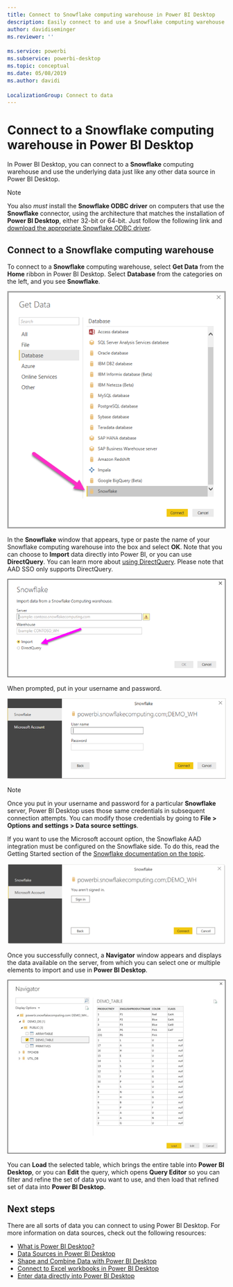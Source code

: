 ```yaml
---
title: Connect to Snowflake computing warehouse in Power BI Desktop
description: Easily connect to and use a Snowflake computing warehouse in Power BI Desktop
author: davidiseminger
ms.reviewer: ''

ms.service: powerbi
ms.subservice: powerbi-desktop
ms.topic: conceptual
ms.date: 05/08/2019
ms.author: davidi

LocalizationGroup: Connect to data
---
```

# Connect to a Snowflake computing warehouse in Power BI Desktop
In Power BI Desktop, you can connect to a **Snowflake** computing warehouse and use the underlying data just like any other data source in Power BI Desktop. 

> [!NOTE]
> You also *must* install the **Snowflake ODBC driver** on computers that use the **Snowflake** connector, using the architecture that matches the installation of **Power BI Desktop**, either 32-bit or 64-bit. Just follow the following link and [download the appropriate Snowflake ODBC driver](https://go.microsoft.com/fwlink/?LinkID=823762).
> 
> 

## Connect to a Snowflake computing warehouse
To connect to a **Snowflake** computing warehouse, select **Get Data** from the **Home** ribbon in Power BI Desktop. Select **Database** from the categories on the left, and you see **Snowflake**.

![](media/desktop-connect-snowflake/connect_snowflake_2b.png)

In the **Snowflake** window that appears, type or paste the name of your Snowflake computing warehouse into the box and select **OK**. Note that you can choose to **Import** data directly into Power BI, or you can use **DirectQuery**. You can learn more about [using DirectQuery](desktop-use-directquery.md). Please note that AAD SSO only supports DirectQuery.

![](media/desktop-connect-snowflake/connect_snowflake_3.png)

When prompted, put in your username and password.

![](media/desktop-connect-snowflake/connect-snowflake-4.png)

> [!NOTE]
> Once you put in your username and password for a particular **Snowflake** server, Power BI Desktop uses those same credentials in subsequent connection attempts. You can modify those credentials by going to **File > Options and settings > Data source settings**.
> 
> 

If you want to use the Microsoft account option, the Snowflake AAD integration must be configured on the Snowflake side. To do this, read the Getting Started section of the [Snowflake documentation on the topic](https://docs.snowflake.net/manuals/LIMITEDACCESS/oauth-powerbi.html).

![Microsoft account authentication type in Snowflake connector.](media/desktop-connect-snowflake/connect_snowflake_6.png)


Once you successfully connect, a **Navigator** window appears and displays the data available on the server, from which you can select one or multiple elements to import and use in **Power BI Desktop**.

![ODBC Error 28000 causing a failure to connect.](media/desktop-connect-snowflake/connect_snowflake_5.png)

You can **Load** the selected table, which brings the entire table into **Power BI Desktop**, or you can **Edit** the query, which opens **Query Editor** so you can filter and refine the set of data you want to use, and then load that refined set of data into **Power BI Desktop**.

## Next steps
There are all sorts of data you can connect to using Power BI Desktop. For more information on data sources, check out the following resources:

* [What is Power BI Desktop?](desktop-what-is-desktop.md)
* [Data Sources in Power BI Desktop](desktop-data-sources.md)
* [Shape and Combine Data with Power BI Desktop](desktop-shape-and-combine-data.md)
* [Connect to Excel workbooks in Power BI Desktop](desktop-connect-excel.md)   
* [Enter data directly into Power BI Desktop](desktop-enter-data-directly-into-desktop.md)   

